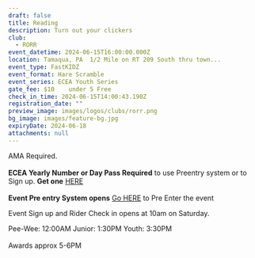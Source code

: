 ```yaml
---
draft: false
title: Reading
description: Turn out your clickers
club:
  - RORR
event_datetime: 2024-06-15T16:00:00.000Z
location: Tamaqua, PA  1/2 Mile on RT 209 South thru town...
event_type: FastKIDZ
event_format: Hare Scramble
event_series: ECEA Youth Series
gate_fee: $10    under 5 Free
check_in_time: 2024-06-15T14:00:43.190Z
registration_date: ""
preview_image: images/logos/clubs/rorr.png
bg_image: images/feature-bg.jpg
expiryDate: 2024-06-18
attachments: null
---
```

AMA Required.\
\
**ECEA Yearly Number or Day Pass Required** to use Preentry system or to Sign up.  **Get one** [HERE ](https://www.moto-tally.com/ECEA/ECEA_PWY/SeriesRegistration.aspx)\
\
**Event Pre entry System opens**   [Go HERE](https://www.moto-tally.com/ECEA/ECEA_PWY/PreEntry.aspx) to Pre Enter the event

Event Sign up and Rider Check in opens at 10am on Saturday.

Pee-Wee: 12:00AM
Junior: 1:30PM
Youth: 3:30PM\
\
Awards approx 5-6PM